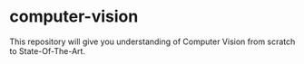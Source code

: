 # computer-vision
This repository will give you understanding of Computer Vision from scratch to State-Of-The-Art.
